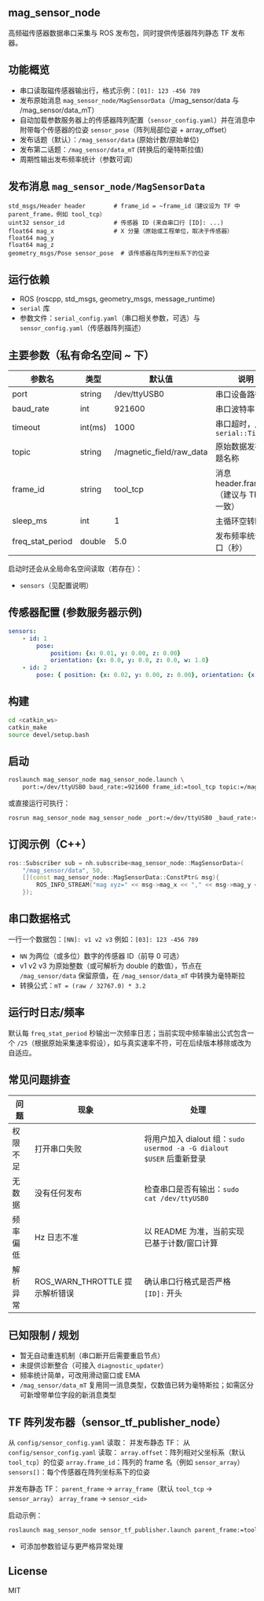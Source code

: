 ## mag_sensor_node

高频磁传感器数据串口采集与 ROS 发布包，同时提供传感器阵列静态 TF 发布器。

## 功能概览
* 串口读取磁传感器输出行，格式示例：`[01]: 123 -456 789`
* 发布原始消息 `mag_sensor_node/MagSensorData`（/mag_sensor/data 与 /mag_sensor/data_mT）
* 自动加载参数服务器上的传感器阵列配置（`sensor_config.yaml`）并在消息中附带每个传感器的位姿 `sensor_pose`（阵列局部位姿 + array_offset）
* 发布话题（默认）：`/mag_sensor/data` (原始计数/原始单位)
* 发布第二话题：`/mag_sensor/data_mT` (转换后的毫特斯拉值)
* 周期性输出发布频率统计（参数可调）

## 发布消息 `mag_sensor_node/MagSensorData`
```
std_msgs/Header header        # frame_id = ~frame_id（建议设为 TF 中 parent_frame，例如 tool_tcp）
uint32 sensor_id              # 传感器 ID (来自串口行 [ID]: ...)
float64 mag_x                 # X 分量（原始或工程单位，取决于传感器）
float64 mag_y
float64 mag_z
geometry_msgs/Pose sensor_pose  # 该传感器在阵列坐标系下的位姿
```

## 运行依赖
* ROS (roscpp, std_msgs, geometry_msgs, message_runtime)
* `serial` 库
* 参数文件：`serial_config.yaml`（串口相关参数，可选）与 `sensor_config.yaml`（传感器阵列描述）

## 主要参数（私有命名空间 ~ 下）
| 参数名 | 类型 | 默认值 | 说明 |
| ------ | ---- | ------ | ---- |
| port | string | /dev/ttyUSB0 | 串口设备路径 |
| baud_rate | int | 921600 | 串口波特率 |
| timeout | int(ms) | 1000 | 串口超时，用于 `serial::Timeout` |
| topic | string | /magnetic_field/raw_data | 原始数据发布话题名称 |
| frame_id | string | tool_tcp | 消息 header.frame_id（建议与 TF 链一致） |
| sleep_ms | int | 1 | 主循环空转睡眠 | 
| freq_stat_period | double | 5.0 | 发布频率统计窗口（秒） |

启动时还会从全局命名空间读取（若存在）：
* `sensors`（见配置说明）

## 传感器配置 (参数服务器示例)
```yaml
sensors:
    - id: 1
        pose:
            position: {x: 0.01, y: 0.00, z: 0.00}
            orientation: {x: 0.0, y: 0.0, z: 0.0, w: 1.0}
    - id: 2
        pose: { position: {x: 0.02, y: 0.00, z: 0.00}, orientation: {x: 0, y:0, z:0, w:1} }
```

## 构建
```bash
cd <catkin_ws>
catkin_make
source devel/setup.bash
```

## 启动
```bash
roslaunch mag_sensor_node mag_sensor_node.launch \
    port:=/dev/ttyUSB0 baud_rate:=921600 frame_id:=tool_tcp topic:=/mag_sensor/data
```
或直接运行可执行：
```bash
rosrun mag_sensor_node mag_sensor_node _port:=/dev/ttyUSB0 _baud_rate:=921600
```

## 订阅示例（C++）
```cpp
ros::Subscriber sub = nh.subscribe<mag_sensor_node::MagSensorData>(
    "/mag_sensor/data", 50,
    [](const mag_sensor_node::MagSensorData::ConstPtr& msg){
        ROS_INFO_STREAM("mag xyz=" << msg->mag_x << "," << msg->mag_y << "," << msg->mag_z);
    });
```

## 串口数据格式
一行一个数据包：`[NN]: v1 v2 v3` 例如：`[03]: 123 -456 789`
* `NN` 为两位（或多位）数字的传感器 ID（前导 0 可选）
* v1 v2 v3 为原始整数（或可解析为 double 的数值），节点在 `/mag_sensor/data` 保留原值，在 `/mag_sensor/data_mT` 中转换为毫特斯拉
* 转换公式：`mT = (raw / 32767.0) * 3.2`

## 运行时日志/频率
默认每 `freq_stat_period` 秒输出一次频率日志；当前实现中频率输出公式包含一个 `/25`（根据原始采集速率假设），如与真实速率不符，可在后续版本移除或改为自适应。

## 常见问题排查
| 问题 | 现象 | 处理 |
| ---- | ---- | ---- |
| 权限不足 | 打开串口失败 | 将用户加入 dialout 组：`sudo usermod -a -G dialout $USER` 后重新登录 |
| 无数据 | 没有任何发布 | 检查串口是否有输出：`sudo cat /dev/ttyUSB0` |
| 频率偏低 | Hz 日志不准 | 以 README 为准，当前实现已基于计数/窗口计算 |
| 解析异常 | ROS_WARN_THROTTLE 提示解析错误 | 确认串口行格式是否严格 `[ID]:` 开头 |

## 已知限制 / 规划
* 暂无自动重连机制（串口断开后需要重启节点）
* 未提供诊断整合（可接入 `diagnostic_updater`）
* 频率统计简单，可改用滑动窗口或 EMA
* `/mag_sensor/data_mT` 复用同一消息类型，仅数值已转为毫特斯拉；如需区分可新增带单位字段的新消息类型

## TF 阵列发布器（sensor_tf_publisher_node）

从 `config/sensor_config.yaml` 读取：
并发布静态 TF：
从 `config/sensor_config.yaml` 读取：
 `array.offset`：阵列相对父坐标系（默认 `tool_tcp`）的位姿
 `array.frame_id`：阵列的 frame 名（例如 `sensor_array`）
 `sensors[]`：每个传感器在阵列坐标系下的位姿

并发布静态 TF：
 `parent_frame` → `array_frame`（默认 `tool_tcp` → `sensor_array`）
 `array_frame` → `sensor_<id>`

启动示例：
```bash
roslaunch mag_sensor_node sensor_tf_publisher.launch parent_frame:=tool_tcp
```
* 可添加参数验证与更严格异常处理

## License
MIT

